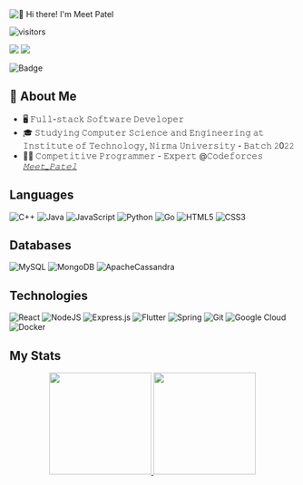 <img src="https://github.com/meetpatel0963/meetpatel0963/blob/master/intro.gif" alt="👋 Hi there! I'm Meet Patel" title="👋 Hi there! I'm Meet Patel"/>

![visitors](https://visitor-badge-reloaded.herokuapp.com/badge?page_id=meetpatel0963.meetpatel0963&color=00df00)

<p>
    <a href="https://www.linkedin.com/in/meet-patel-b1329a16b/"><img src="https://img.shields.io/badge/-Meet Patel-0077B5?style=flat-square&logo=Linkedin&logoColor=white"/></a>
    <a href="mailto:meetpatel0963@gmail.com"><img src="https://img.shields.io/badge/-meetpatel0963-D14836?style=flat-square&logo=Gmail&logoColor=white"/></a>
</p>

![Badge](https://cp-logo.vercel.app/codeforces/_Meet_Patel_)

## 📖 About Me
- 🖥 𝙵𝚞𝚕𝚕-𝚜𝚝𝚊𝚌𝚔 𝚂𝚘𝚏𝚝𝚠𝚊𝚛𝚎 𝙳𝚎𝚟𝚎𝚕𝚘𝚙𝚎𝚛
- 🎓 𝚂𝚝𝚞𝚍𝚢𝚒𝚗𝚐 𝙲𝚘𝚖𝚙𝚞𝚝𝚎𝚛 𝚂𝚌𝚒𝚎𝚗𝚌𝚎 𝚊𝚗𝚍 𝙴𝚗𝚐𝚒𝚗𝚎𝚎𝚛𝚒𝚗𝚐 𝚊𝚝 𝙸𝚗𝚜𝚝𝚒𝚝𝚞𝚝𝚎 𝚘𝚏 𝚃𝚎𝚌𝚑𝚗𝚘𝚕𝚘𝚐𝚢, 𝙽𝚒𝚛𝚖𝚊 𝚄𝚗𝚒𝚟𝚎𝚛𝚜𝚒𝚝𝚢 - 𝙱𝚊𝚝𝚌𝚑 𝟸0𝟸𝟸
- 👨‍💻 𝙲𝚘𝚖𝚙𝚎𝚝𝚒𝚝𝚒𝚟𝚎 𝙿𝚛𝚘𝚐𝚛𝚊𝚖𝚖𝚎𝚛 - 𝙴𝚡𝚙𝚎𝚛𝚝 @𝙲𝚘𝚍𝚎𝚏𝚘𝚛𝚌𝚎𝚜 [_𝙼𝚎𝚎𝚝_𝙿𝚊𝚝𝚎𝚕_](𝚑𝚝𝚝𝚙𝚜://𝚌𝚘𝚍𝚎𝚏𝚘𝚛𝚌𝚎𝚜.𝚌𝚘𝚖/𝚙𝚛𝚘𝚏𝚒𝚕𝚎/_𝙼𝚎𝚎𝚝_𝙿𝚊𝚝𝚎𝚕_)

## Languages

![C++](https://img.shields.io/badge/c++-%2300599C.svg?style=for-the-badge&logo=c%2B%2B&logoColor=white)
![Java](https://img.shields.io/badge/java-%23ED8B00.svg?style=for-the-badge&logo=java&logoColor=white)
![JavaScript](https://img.shields.io/badge/javascript-%23323330.svg?style=for-the-badge&logo=javascript&logoColor=%23F7DF1E)
![Python](https://img.shields.io/badge/python-3670A0?style=for-the-badge&logo=python&logoColor=ffdd54)
![Go](https://img.shields.io/badge/go-%2300ADD8.svg?style=for-the-badge&logo=go&logoColor=white)
![HTML5](https://img.shields.io/badge/html5-%23E34F26.svg?style=for-the-badge&logo=html5&logoColor=white)
![CSS3](https://img.shields.io/badge/css3-%231572B6.svg?style=for-the-badge&logo=css3&logoColor=white)

## Databases

![MySQL](https://img.shields.io/badge/mysql-%2300f.svg?style=for-the-badge&logo=mysql&logoColor=white)
![MongoDB](https://img.shields.io/badge/MongoDB-%234ea94b.svg?style=for-the-badge&logo=mongodb&logoColor=white)
![ApacheCassandra](https://img.shields.io/badge/cassandra-%231287B1.svg?style=for-the-badge&logo=apache-cassandra&logoColor=white)

## Technologies

![React](https://img.shields.io/badge/react-%2320232a.svg?style=for-the-badge&logo=react&logoColor=%2361DAFB)
![NodeJS](https://img.shields.io/badge/node.js-6DA55F?style=for-the-badge&logo=node.js&logoColor=white)
![Express.js](https://img.shields.io/badge/express.js-%23404d59.svg?style=for-the-badge&logo=express&logoColor=%2361DAFB)
![Flutter](https://img.shields.io/badge/Flutter-%2302569B.svg?style=for-the-badge&logo=Flutter&logoColor=white)
![Spring](https://img.shields.io/badge/spring-%236DB33F.svg?style=for-the-badge&logo=spring&logoColor=white)
![Git](https://img.shields.io/badge/git-%23F05033.svg?style=for-the-badge&logo=git&logoColor=white)
![Google Cloud](https://img.shields.io/badge/GoogleCloud-%234285F4.svg?style=for-the-badge&logo=google-cloud&logoColor=white)
![Docker](https://img.shields.io/badge/docker-%230db7ed.svg?style=for-the-badge&logo=docker&logoColor=white)


## My Stats

<!-- ![](https://komarev.com/ghpvc/?username=meetpatel0963&color=orange&style=flat-square) -->

<p align="center">
    <a href="https://github.com/meetpatel0963">
        <img height="180em" src="https://github-readme-stats.vercel.app/api?username=meetpatel0963&show_icons=true&theme=algolia&include_all_commits=true&count_private=true" />
        <img height="180em" src="https://github-readme-stats-eight-theta.vercel.app/api/top-langs/?username=meetpatel0963&layout=compact&langs_count=10&theme=algolia"/>
    </a>
</p>
